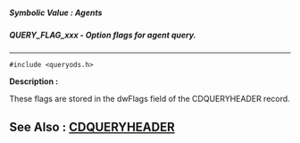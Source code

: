 ##### Symbolic Value : Agents
##### QUERY_FLAG_xxx - Option flags for agent query.
---
```
#include <queryods.h>
```
**Description :**

These flags are stored in the dwFlags field of the CDQUERYHEADER record.

**See Also :**
[CDQUERYHEADER](/reference/Data/CDQUERYHEADER)
---
